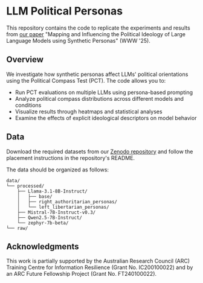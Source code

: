 # LLM Political Personas

This repository contains the code to replicate the experiments and results from [our paper](https://arxiv.org/abs/2412.14843) "Mapping and Influencing the Political Ideology of Large Language Models using Synthetic Personas" (WWW '25).

## Overview

We investigate how synthetic personas affect LLMs' political orientations using the Political Compass Test (PCT). The code allows you to:
- Run PCT evaluations on multiple LLMs using persona-based prompting
- Analyze political compass distributions across different models and conditions
- Visualize results through heatmaps and statistical analyses
- Examine the effects of explicit ideological descriptors on model behavior

## Data

Download the required datasets from our [Zenodo repository](https://doi.org/10.5281/zenodo.14816664) and follow the placement instructions in the repository's README.

The data should be organized as follows:
```
data/
└── processed/
    ├── Llama-3.1-8B-Instruct/
    │   ├── base/
    │   ├── right_authoritarian_personas/
    │   └── left_libertarian_personas/
    ├── Mistral-7B-Instruct-v0.3/
    ├── Qwen2.5-7B-Instruct/
    └── zephyr-7b-beta/
└── raw/
```

## Acknowledgments

This work is partially supported by the Australian Research Council (ARC) Training Centre for Information Resilience (Grant No. IC200100022) and by an ARC Future Fellowship Project (Grant No. FT240100022).
